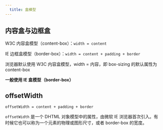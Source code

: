 ```yaml
---
  title: 盒模型
---
```


## 内容盒与边框盒

W3C 内容盒模型（content-box）：`width = content`

IE 边框盒模型（border-box）：`width = content + padding + border`

浏览器默认使用 W3C 内容盒模型，width = 内容，即 box-sizing 的默认属性为 content-box

**一般使用 IE 盒模型（border-box）**

## offsetWidth

`offsetWidth = content + padding + border`

`offsetWidth` 是一个 DHTML 对象模型中的属性，由微软 IE 浏览器首次引入。有时候它也可以称为一个元素的物理或图形尺寸，或者 border-box 的宽度。
